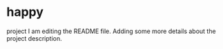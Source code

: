 # happy
project
I am editing the README file. Adding some more details about the project description.

